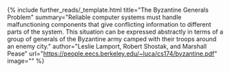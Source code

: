 {%
  include further_reads/_template.html
  title="The Byzantine Generals Problem"
  summary="Reliable computer systems must handle malfunctioning components that give conflicting information to different parts of the system. This situation can be expressed abstractly in terms of a group of generals of the Byzantine army camped with their troops around an enemy city."
  author="Leslie Lamport, Robert Shostak, and Marshall Pease"
  url="https://people.eecs.berkeley.edu/~luca/cs174/byzantine.pdf"
  image=""
%}
